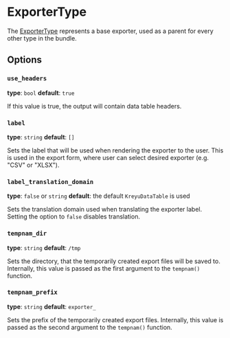 # ExporterType

The [ExporterType](https://github.com/Kreyu/data-table-bundle/blob/main/src/Exporter/Type/ExporterType.php) represents a base exporter, 
used as a parent for every other type in the bundle.

## Options

### `use_headers`

**type**: `bool` **default**: `true`

If this value is true, the output will contain data table headers.

### `label`

**type**: `string` **default**: `[]`

Sets the label that will be used when rendering the exporter to the user.
This is used in the export form, where user can select desired exporter (e.g. "CSV" or "XLSX"). 

### `label_translation_domain`

**type**: `false` or `string` **default**: the default `KreyuDataTable` is used

Sets the translation domain used when translating the exporter label.  
Setting the option to `false` disables translation.

### `tempnam_dir`

**type**: `string`  **default**: `/tmp`

Sets the directory, that the temporarily created export files will be saved to.
Internally, this value is passed as the first argument to the `tempnam()` function.

### `tempnam_prefix`

**type**: `string`  **default**: `exporter_`

Sets the prefix of the temporarily created export files.
Internally, this value is passed as the second argument to the `tempnam()` function.
